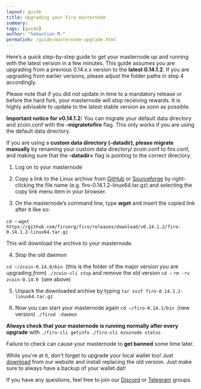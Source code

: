 ```yaml
---
layout: guide
title: Upgrading your Firo masternode
summary: 
tags: [guide]
author: "Sebastian M."
permalink: /guide/masternode-upgrade.html
---
```

Here’s a quick step-by-step guide to get your masternode up and running with the latest version in a few minutes. This guide assumes you are upgrading from a previous 0.14.x.x version to the **latest 0.14.1.2**. If you are upgrading from earlier versions, please adjust the folder paths in step 4 accordingly. 

Please note that if you did not update in time to a mandatory release or before the hard fork, your masternode will stop receiving rewards. It is highly advisable to update to the latest stable version as soon as possible.

**Important notice for v0.14.1.2:** You can migrate your default data directory and zcoin.conf with the **-migratetofiro** flag. This only works if you are using the default data directory.

If you are using a **custom data directory (-datadir), please migrate manually** by renaming your custom data directory/ zcoin.conf to firo.conf, and making sure that the **-datadir=** flag is pointing to the correct directory.

1.  Log on to your masternode

2.  Copy a link to the Linux archive from [GitHub](https://github.com/firoorg/firo/releases/latest) or [Sourceforge](https://sourceforge.net/projects/firoorg/files/) by right-clicking the file name (e.g. firo-0.14.1.2-linux64.tar.gz) and selecting the copy link menu item in your browser.

3.  On the masternode’s command line, type **wget** and insert the copied link after it like so: 

`cd ~`
`wget https://github.com/firoorg/firo/releases/download/v0.14.1.2/firo-0.14.1.2-linux64.tar.gz` 

This will download the archive to your masternode.

4.  Stop the old daemon 

`cd ~/zcoin-0.14.0/bin` 
(this is the folder of the major version you are upgrading _from_) 
`./zcoin-cli stop` 
and remove the old version 
`cd ~` 
`rm -rv zcoin-0.14.0` 
(see above)

5.  Unpack the downloaded archive by typing 
`tar xvzf firo-0.14.1.2-linux64.tar.gz`

6.  Now you can start your masternode again 
`cd ~/firo-0.14.1/bin` 
(new version) 
`./firod -daemon`

**Always check that your masternode is running normally after every upgrade** with 
`./firo-cli getinfo`
`./firo-cli evoznode status`

Failure to check can cause your masternode to **get banned** some time later.

While you're at it, don't forget to upgrade your local wallet too! Just [download](https://firo.org/get-firo/download/) from our website and install replacing the old version. Just make sure to always have a backup of your wallet.dat! 

If you have any questions, feel free to join our [Discord](https://discordapp.com/invite/4FjnQ2q) or [Telegram](https://t.me/firoproject) groups.